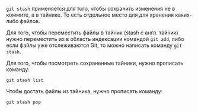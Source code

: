 
`git stash` применяется для того, чтобы сохранить изменения не в коммите, а в тайнике. То есть отдельное место для для хранения каких-либо файлов.

Для того, чтобы переместить файлы в тайник (stash с англ. тайник) нужно переместить их в область индексации командой `git add`, либо если файлы уже отслеживаются Git, то можно написать команду `git stash`.

Для того, чтобы посмотреть сохраненные тайники, нужно прописать команду:
```GIT
git stash list
```

Чтобы достать файлы из тайника, нужно прописать команду:
```GIT
git stash pop
```

